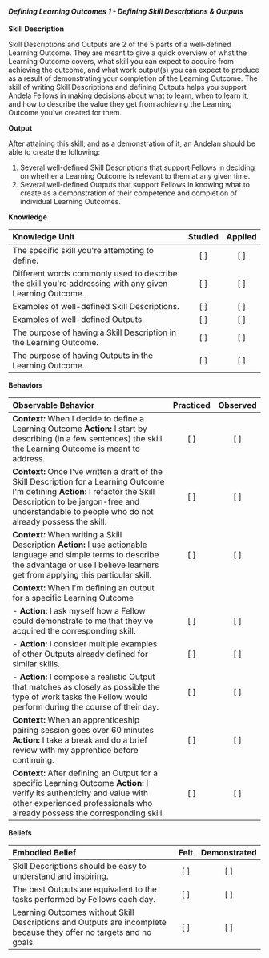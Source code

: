 #### _Defining Learning Outcomes 1 - Defining Skill Descriptions & Outputs_

**Skill Description**

Skill Descriptions and Outputs are 2 of the 5 parts of a well-defined Learning Outcome. They are meant to give a quick overview of what the Learning Outcome covers, what skill you can expect to acquire from achieving the outcome, and what work output(s) you can expect to produce as a result of demonstrating your completion of the Learning Outcome. The skill of writing Skill Descriptions and defining Outputs helps you support Andela Fellows in making decisions about what to learn, when to learn it, and how to describe the value they get from achieving the Learning Outcome you've created for them.

**Output**

After attaining this skill, and as a demonstration of it, an Andelan should be able to create the following:

1. Several well-defined Skill Descriptions that support Fellows in deciding on whether a Learning Outcome is relevant to them at any given time.
2. Several well-defined Outputs that support Fellows in knowing what to create as a demonstration of their competence and completion of individual Learning Outcomes.

**Knowledge**


| Knowledge Unit   |      Studied      | Applied |
|:-------------|:------------------:|:--------:|
| The specific skill you're attempting to define. | [ ] | [ ]  |
| Different words commonly used to describe the skill you're addressing with any given Learning Outcome. | [ ] | [ ]  |
| Examples of well-defined Skill Descriptions.     | [ ] | [ ]  |
| Examples of well-defined Outputs.     | [ ] | [ ]  |
| The purpose of having a Skill Description in the Learning Outcome.       | [ ] | [ ]  |
| The purpose of having Outputs in the Learning Outcome.       | [ ] | [ ]  |



**Behaviors**

| Observable Behavior   |      Practiced      | Observed |
|:-------------|:------------------:|:--------:|
| **Context:** When I decide to define a Learning Outcome **Action:** I start by describing (in a few sentences) the skill the Learning Outcome is meant to address. | [ ] | [ ]  |
| **Context:** Once I've written a draft of the Skill Description for a Learning Outcome I'm defining **Action:** I refactor the Skill Description to be jargon-free and understandable to people who do not already possess the skill. |   [ ]   |   [ ]  |
| **Context:** When writing a Skill Description **Action:** I use actionable language and simple terms to describe the advantage or use I believe learners get from applying this particular skill. | [ ] |    [ ] |
| **Context:** When I'm defining an output for a specific Learning Outcome |  |     |
| - **Action:** I ask myself how a Fellow could demonstrate to me that they've acquired the corresponding skill. | [ ] |    [ ] |
| - **Action:** I consider multiple examples of other Outputs already defined for similar skills. | [ ] |    [ ] |
| - **Action:** I compose a realistic Output that matches as closely as possible the type of work tasks the Fellow would perform during the course of their day. | [ ] |    [ ] |
| **Context:** When an apprenticeship pairing session goes over 60 minutes **Action:** I take a break and do a brief review with my apprentice before continuing.  | [ ] |    [ ] |
| **Context:** After defining an Output for a specific Learning Outcome **Action:** I verify its authenticity and value with other experienced professionals who already possess the corresponding skill. | [ ] |    [ ] |


**Beliefs**


| Embodied Belief   |      Felt      | Demonstrated |
|:-------------|:------------------:|:--------:|
| Skill Descriptions should be easy to understand and inspiring. | [ ] | [ ]  |
| The best Outputs are equivalent to the tasks performed by Fellows each day.  | [ ] | [ ]  |
| Learning Outcomes without Skill Descriptions and Outputs are incomplete because they offer no targets and no goals.  | [ ] | [ ]  |





